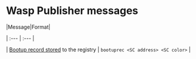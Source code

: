 # Wasp Publisher messages



|Message|Format|

| :--- | :--- |

| [Bootup record stored](https://github.com/iotaledger/wasp/blob/c3363b7f5704cb33d9b3b05a642e4a41dbcc5445/packages/registry/bootup.go#L52) 
to the registry | ```bootuprec <SC address> <SC color>``` |


